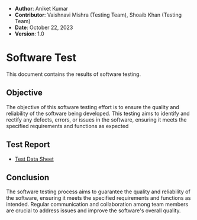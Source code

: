 - **Author**: Aniket Kumar
- **Contributor**: Vaishnavi Mishra (Testing Team), Shoaib Khan (Testing Team)
- **Date**: October 22, 2023
- **Version**: 1.0

# Software Test

This document contains the results of software testing.

## Objective
The objective of this software testing effort is to ensure the quality and reliability of the software being developed. This testing aims to identify and rectify any defects, errors, or issues in the software, ensuring it meets the specified requirements and functions as expected

## Test Report
- [Test Data Sheet](https://docs.google.com/spreadsheets/d/your_google_sheet_id/edit)

## Conclusion
The software testing process aims to guarantee the quality and reliability of the software, ensuring it meets the specified requirements and functions as intended. Regular communication and collaboration among team members are crucial to address issues and improve the software's overall quality.
